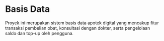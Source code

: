 # Basis Data 
Proyek ini merupakan sistem basis data apotek digital yang mencakup fitur transaksi pembelian obat, konsultasi dengan dokter, serta pengelolaan saldo dan top-up oleh pengguna.
